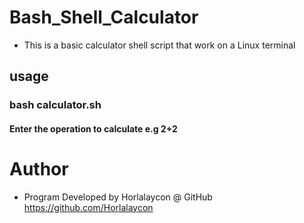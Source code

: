 # Bash_Shell_Calculator
- This is a basic calculator shell script that work on a Linux terminal

## usage
### bash calculator.sh
#### Enter the operation to calculate e.g 2+2

# Author
- Program Developed by Horlalaycon @ GitHub https://github.com/Horlalaycon
